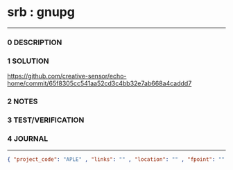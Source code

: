 # srb : gnupg
--------------------------------
### 0 DESCRIPTION


### 1 SOLUTION

https://github.com/creative-sensor/echo-home/commit/65f8305cc541aa52cd3c4bb32e7ab668a4caddd7

### 2 NOTES


### 3 TEST/VERIFICATION


### 4 JOURNAL



--------------------------------
```json
{ "project_code": "APLE" , "links": "" , "location": "" , "fpoint": "" }
```
